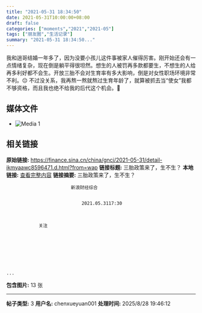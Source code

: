 ```yaml
---
title: "2021-05-31 18:34:50"
date: 2021-05-31T10:00:00+08:00
draft: false
categories: ["moments","2021","2021-05"]
tags: ["朋友圈","生活记录"]
summary: "2021-05-31 18:34:50..."
---
```


我和逍哥结婚一年多了，因为没要小孩儿这件事被家人催得厉害。刚开始还会有一点情绪复杂，现在倒是躺平得很坦然。想生的人被罚再多款都要生，不想生的人给再多利好都不会生。开放三胎不会对生育率有多大影响，倒是对女性职场环境非常不利。😔 不过没关系，我再熬一熬就熬过生育年龄了，就算被抓去当“使女”我都不够资格，而且我也绝不给我的后代这个机会。🤭

## 媒体文件

- ![Media 1](/Moments/photos/2021-05-31/202105311834500.jpg)

## 相关链接

**原始链接:** https://finance.sina.cn/china/gncj/2021-05-31/detail-ikmyaawc8596471.d.html?from=wap
**链接标题:** 三胎政策来了，生不生？
**本地链接:** [查看完整内容](/link_content/2021/05/2021-05-31/link_content/)
**链接摘要:** 三胎政策来了，生不生？		
		
		
						
			
			
						
			
				
					
						
					
						
							新浪财经综合
							
								
								2021.05.3117:30							
							
					
					
				关注
			
		
					
		
				
		
			
				
	...
**包含图片:** 13 张

---

**帖子类型:** 3
**用户名:** chenxueyuan001
**处理时间:** 2025/8/28 19:46:12